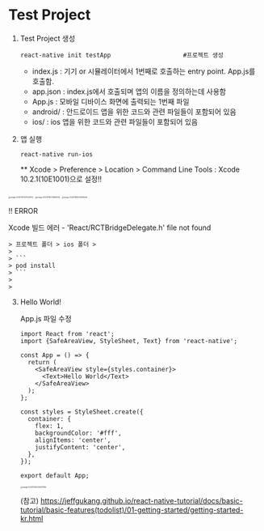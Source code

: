# Test Project

1. Test Project 생성

   ```
   react-native init testApp					#프로젝트 생성
   ```

   - index.js : 기기 or 시뮬레이터에서 1번째로 호출하는 entry point. App.js를 호출함.
   - app.json : index.js에서 호출되며 앱의 이름을 정의하는데 사용함
   - App.js : 모바일 디바이스 화면에 출력되는 1번째 파일
   - android/ : 안드로이드 앱을 위한 코드와 관련 파일들이 포함되어 있음
   - ios/ : ios 앱을 위한 코드와 관련 파일들이 포함되어 있음

2. 앱 실행

   ```
   react-native run-ios
   ```

   ** Xcode > Preference > Location > Command Line Tools : Xcode 10.2.1(10E1001)으로 설정!!

<img src="/Users/sunhapark/Library/Application Support/typora-user-images/image-20201119231543514.png" alt="image-20201119231543514" style="zoom: 25%;" />

<img src="/Users/sunhapark/Library/Application Support/typora-user-images/image-20201119231659535.png" alt="image-20201119231659535" style="zoom:25%;" />

<img src="/Users/sunhapark/Library/Application Support/typora-user-images/image-20201116225433646.png" alt="image-20201116225433646" style="zoom:25%;" />

!! ERROR

 Xcode 빌드 에러 - 'React/RCTBridgeDelegate.h' file not found

	> 프로젝트 폴더 > ios 폴더 > 
	>
	> ```
	> pod install
	> ```
	>
	> 

3. Hello World! 

   App.js 파일 수정

   ```
   import React from 'react';
   import {SafeAreaView, StyleSheet, Text} from 'react-native';
   
   const App = () => {
     return (
       <SafeAreaView style={styles.container}>
         <Text>Hello World</Text>
       </SafeAreaView>
     );
   };
   
   const styles = StyleSheet.create({
     container: {
       flex: 1,
       backgroundColor: '#fff',
       alignItems: 'center',
       justifyContent: 'center',
     },
   });
   
   export default App;
   ```

   <img src="/Users/sunhapark/Library/Application Support/typora-user-images/image-20201120000347982.png" alt="image-20201120000347982" style="zoom:25%;" />

   (참고) https://jeffgukang.github.io/react-native-tutorial/docs/basic-tutorial/basic-features(todolist)/01-getting-started/getting-started-kr.html

